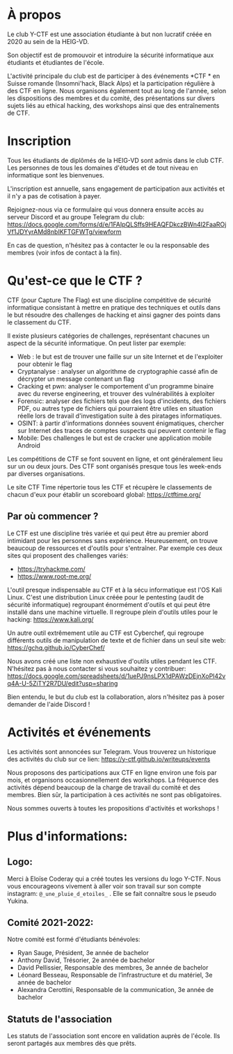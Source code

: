 # À propos

Le club Y-CTF est une association étudiante à but non lucratif créée en 2020 au sein de la HEIG-VD.

Son objectif est de promouvoir et introduire la sécurité informatique aux étudiants et étudiantes de l'école.

L'activité principale du club est de participer à des événements *CTF * en Suisse romande (Insomni'hack, Black Alps) et la participation régulière à des CTF en ligne.
Nous organisons également tout au long de l'année, selon les dispositions des membres et du comité, des présentations sur divers sujets liés au ethical hacking, des workshops ainsi que des entraînements de CTF.

# Inscription

Tous les étudiants de diplômés de la HEIG-VD sont admis dans le club CTF. Les personnes de tous les domaines d'études et de tout niveau en informatique sont les bienvenues.

L'inscription est annuelle, sans engagement de participation aux activités et il n'y a pas de cotisation à payer.

Rejoignez-nous via ce formulaire qui vous donnera ensuite accès au serveur Discord et au groupe Telegram du club: https://docs.google.com/forms/d/e/1FAIpQLSffs9HEAQFDkczBWn4l2FaaROjVf1JDYyrAMd8nbIKFTGFWTg/viewform



En cas de question, n'hésitez pas à contacter le ou la responsable des membres (voir infos de contact à la fin).

# Qu'est-ce que le CTF ?

CTF (pour Capture The Flag) est une discipline compétitive de sécurité informatique consistant à mettre en pratique des techniques et outils dans le but résoudre des challenges de hacking et ainsi gagner des points dans le classement du CTF.

Il existe plusieurs catégories de challenges, représentant chacunes un aspect de la sécurité informatique. On peut lister par exemple:

- Web : le but est de trouver une faille sur un site Internet et de l'exploiter pour obtenir le flag
- Cryptanalyse : analyser un algorithme de cryptographie cassé afin de décrypter un message contenant un flag
- Cracking et pwn: analyser le comportement d'un programme binaire avec du reverse engineering, et trouver des vulnérabilités à exploiter
- Forensic: analyser des fichiers tels que des logs d'incidents, des fichiers PDF, ou autres type de fichiers qui pourraient être utiles en situation réelle lors de travail d'investigation suite à des piratages informatiques.
- OSINT: à partir d'informations données souvent énigmatiques, chercher sur Internet des traces de comptes suspects qui peuvent contenir le flag
- Mobile: Des challenges le but est de cracker une application mobile Android

Les compétitions de CTF se font souvent en ligne, et ont généralement lieu sur un ou deux jours. Des CTF sont organisés presque tous les week-ends par diverses organisations. 

Le site CTF Time répertorie tous les CTF et récupère le classements de chacun d'eux pour établir un scoreboard global: https://ctftime.org/

## Par où commencer ?

Le CTF est une discipline très variée et qui peut être au premier abord intimidant pour les personnes sans expérience. Heureusement, on trouve beaucoup de ressources et d'outils pour s'entraîner. Par exemple ces deux sites qui proposent des challenges variés:

- https://tryhackme.com/
- https://www.root-me.org/

L'outil presque indispensable au CTF et à la sécu informatique est l'OS Kali Linux. C'est une distribution Linux créée pour le pentesting (audit de sécurité informatique) regroupant énormément d'outils et qui peut être installé dans une machine virtuelle. Il regroupe plein d'outils utiles pour le hacking: https://www.kali.org/

Un autre outil extrêmement utile au CTF est Cyberchef, qui regroupe différents outils de manipulation de texte et de fichier dans un seul site web: https://gchq.github.io/CyberChef/

Nous avons créé une liste non exhaustive d'outils utiles pendant les CTF. N'hésitez pas à nous contacter si vous souhaitez y contribuer: https://docs.google.com/spreadsheets/d/1uePJ9nsLPX1dPAWzDEjnXoPl42vq4A-U-5ZiTY2R7DU/edit?usp=sharing



Bien entendu, le but du club est la collaboration, alors n'hésitez pas à poser demander de l'aide Discord !

# Activités et événements

Les activités sont annoncées sur Telegram. Vous trouverez un historique des activités du club sur ce lien: https://y-ctf.github.io/writeups/events

Nous proposons des participations aux CTF en ligne environ une fois par mois, et organisons occasionnellement des workshops. La fréquence des activités dépend beaucoup de la charge de travail du comité et des membres. Bien sûr, la participation à ces activités ne sont pas obligatoires.



Nous sommes ouverts à toutes les propositions d'activités et workshops !

# Plus d'informations:

## Logo:

Merci à Eloïse Coderay qui a créé toutes les versions du logo Y-CTF. Nous vous encourageons  vivement à aller voir son travail sur son compte instagram:  `@_une_pluie_d_etoiles_` . Elle se fait connaître sous le pseudo Yukina.

## Comité 2021-2022:

Notre comité est formé d'étudiants bénévoles:

- Ryan Sauge, Président, 3e année de bachelor
- Anthony David, Trésorier, 2e année de bachelor
- David Pellissier, Responsable des membres, 3e année de bachelor
- Léonard Besseau, Responsable de l’infrastructure et du matériel, 3e année de bachelor
- Alexandra Cerottini, Responsable de la communication, 3e année de bachelor



## Statuts de l'association

Les statuts de l'association sont encore en validation auprès de l'école. Ils seront partagés aux membres dès que prêts.